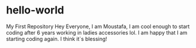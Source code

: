 # hello-world
My First Repository
Hey Everyone,
I am Moustafa, I am cool enough to start coding after 6 years working in ladies accessories lol.
I am happy that I am starting coding again. I think it`s blessing!
